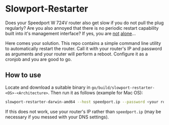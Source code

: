 # Slowport-Restarter

Does your Speedport W 724V router also get slow if you do not pull the plug regularly? Are you also annoyed that there is no periodic restart capability built into it's management interface? If yes, you are [not](https://telekomhilft.telekom.de/t5/Telefonie-Internet/Speedport-W724V-alle-2-tage-neustart-notwendig-ausfall-telefon/td-p/1784426) [alone](https://telekomhilft.telekom.de/t5/Telefonie-Internet/Router-Speedport-W724v-automatisch-in-24-Stunden-neustarten/td-p/1287775)...

Here comes your solution. This repo contains a simple command line utility to automatically restart the router. Call it with your router's IP and password as arguments and your router will perform a reboot. Configure it as a cronjob and you are good to go.

## How to use

Locate and download a suitable binary in `go/build/slowport-restarter-<OS>-<Architecture>`. Then run it as follows (example for Mac OS):

```bash
slowport-restarter-darwin-amd64 --host speedport.ip --password <your router password>
```

If this does not work, use your router's IP rather than `speedport.ip` (may be necessary if you messed with your DNS settings).
